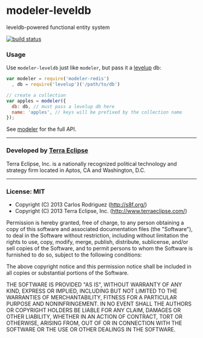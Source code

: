 modeler-leveldb
===============

leveldb-powered functional entity system

[![build status](https://secure.travis-ci.org/carlos8f/modeler-leveldb.png)](http://travis-ci.org/carlos8f/modeler-leveldb)

### Usage

Use `modeler-leveldb` just like `modeler`, but pass it a
[levelup](https://github.com/rvagg/node-levelup) db:

```js
var modeler = require('modeler-redis')
  , db = require('levelup')('/path/to/db')

// create a collection
var apples = modeler({
  db: db, // must pass a levelup db here
  name: 'apples', // keys will be prefixed by the collection name
});
```

See [modeler](https://github.com/carlos8f/modeler) for the full API.

- - -

### Developed by [Terra Eclipse](http://www.terraeclipse.com)
Terra Eclipse, Inc. is a nationally recognized political technology and
strategy firm located in Aptos, CA and Washington, D.C.

- - -

### License: MIT

- Copyright (C) 2013 Carlos Rodriguez (http://s8f.org/)
- Copyright (C) 2013 Terra Eclipse, Inc. (http://www.terraeclipse.com/)

Permission is hereby granted, free of charge, to any person obtaining a copy
of this software and associated documentation files (the &quot;Software&quot;), to deal
in the Software without restriction, including without limitation the rights
to use, copy, modify, merge, publish, distribute, sublicense, and/or sell
copies of the Software, and to permit persons to whom the Software is furnished
to do so, subject to the following conditions:

The above copyright notice and this permission notice shall be included in
all copies or substantial portions of the Software.

THE SOFTWARE IS PROVIDED &quot;AS IS&quot;, WITHOUT WARRANTY OF ANY KIND, EXPRESS OR
IMPLIED, INCLUDING BUT NOT LIMITED TO THE WARRANTIES OF MERCHANTABILITY,
FITNESS FOR A PARTICULAR PURPOSE AND NONINFRINGEMENT. IN NO EVENT SHALL THE
AUTHORS OR COPYRIGHT HOLDERS BE LIABLE FOR ANY CLAIM, DAMAGES OR OTHER
LIABILITY, WHETHER IN AN ACTION OF CONTRACT, TORT OR OTHERWISE, ARISING FROM,
OUT OF OR IN CONNECTION WITH THE SOFTWARE OR THE USE OR OTHER DEALINGS IN THE
SOFTWARE.
